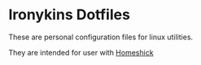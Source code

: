 # Ironykins Dotfiles
These are personal configuration files for linux utilities. 

They are intended for user with [Homeshick](https://github.com/andsens/homeshick)
